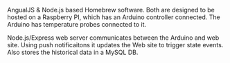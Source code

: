 AngualJS & Node.js based Homebrew software. Both are designed to be hosted on a Raspberry PI, which has an Arduino controller connected. The Arduino has temperature probes connected to it. 

Node.js/Express web server communicates between the Arduino and web site. Using push notificaitons it updates the Web site to trigger state events. Also stores the historical data in a MySQL DB. 
